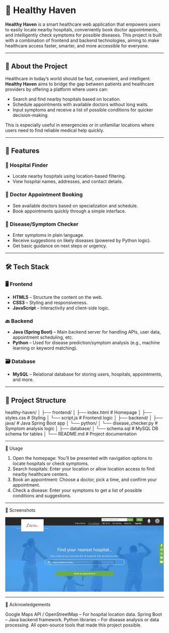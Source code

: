 # 🏥 Healthy Haven

**Healthy Haven** is a smart healthcare web application that empowers users to easily locate nearby hospitals, conveniently book doctor appointments, and intelligently check symptoms for possible diseases. This project is built with a combination of frontend and backend technologies, aiming to make healthcare access faster, smarter, and more accessible for everyone.

---

## 📌 About the Project

Healthcare in today’s world should be fast, convenient, and intelligent. **Healthy Haven** aims to bridge the gap between patients and healthcare providers by offering a platform where users can:

- Search and find nearby hospitals based on location.
- Schedule appointments with available doctors without long waits.
- Input symptoms and receive a list of possible conditions for quicker decision-making.

This is especially useful in emergencies or in unfamiliar locations where users need to find reliable medical help quickly.

---

## 🚀 Features

### 🏥 Hospital Finder
- Locate nearby hospitals using location-based filtering.
- View hospital names, addresses, and contact details.

### 📅 Doctor Appointment Booking
- See available doctors based on specialization and schedule.
- Book appointments quickly through a simple interface.

### 🧠 Disease/Symptom Checker
- Enter symptoms in plain language.
- Receive suggestions on likely diseases (powered by Python logic).
- Get basic guidance on next steps or urgency.

---

## 🛠️ Tech Stack

### 🖥️ Frontend
- **HTML5** – Structure the content on the web.
- **CSS3** – Styling and responsiveness.
- **JavaScript** – Interactivity and client-side logic.

### 🔙 Backend
- **Java (Spring Boot)** – Main backend server for handling APIs, user data, appointment scheduling, etc.
- **Python** – Used for disease prediction/symptom analysis (e.g., machine learning or keyword matching).

### 🗃️ Database
- **MySQL** – Relational database for storing users, hospitals, appointments, and more.

---

## 📁 Project Structure

healthy-haven/
│
├── frontend/
│ ├── index.html # Homepage
│ ├── styles.css # Styling
│ └── script.js # Frontend logic
│
├── backend/
│ ├── java/ # Java Spring Boot app
│ └── python/
│ └── disease_checker.py # Symptom analysis logic
│
├── database/
│ └── schema.sql # MySQL DB schema for tables
│
└── README.md # Project documentation

---

🧪 Usage
1. Open the homepage: You’ll be presented with navigation options to locate hospitals or check symptoms.
2. Search hospitals: Enter your location or allow location access to find nearby healthcare centers.
3. Book an appointment: Choose a doctor, pick a time, and confirm your appointment.
4. Check a disease: Enter your symptoms to get a list of possible conditions and suggestions.

---

📸 Screenshots 

![image alt](https://github.com/sourasish123/project_1/blob/b0a64ce39f4ad328e7545dad938486891b1ee566/Screenshot%202025-06-24%20003924.png)

---

🙏 Acknowledgements

Google Maps API / OpenStreetMap – For hospital location data.
Spring Boot – Java backend framework.
Python libraries – For disease analysis or data processing.
All open-source tools that made this project possible.
